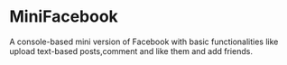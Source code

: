 # MiniFacebook
A console-based mini version of Facebook with basic functionalities like upload text-based posts,comment and like them and add friends.
